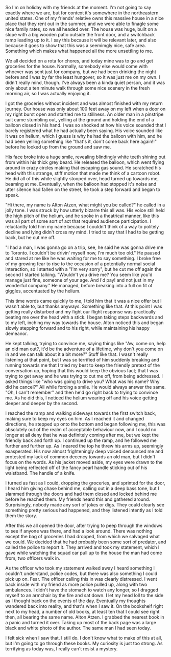 
So I'm on holiday with my friends at the moment. I'm not going to say exactly where we are, but for context it's somewhere in the northeastern united states. One of my friends' relative owns this massive house in a nice place that they rent out in the summer, and we were able to finagle some nice family rates, so we all headed over. The house was huge, built on a slope with a big wooden patio outside the front door, and a switchback ramp leading up to it. I say this because it will be relevant later, and also because it goes to show that this was a seemimgly nice, safe area. Something which makes what happened all the more unsettling to me.

We all decided on a rota for chores, and today mine was to go and get groceries for the house. Normally, somebody else would come with whoever was sent just for company, but we had been drinking the night before and I was by far the least hungover, so it was just me on my own. I didn't really mind, though. I've always been a kinda quiet person, and it was only about a ten minute walk through some nice scenery in the fresh morning air, so I was actually enjoying it. 

I got the groceries without incident and was almost finished with my return journey. Our house was only about 100 feet away on my left when a door on my right burst open and startled me to stillness. An older man in a pinstripe suit came stumbling out, yelling at the ground and holding the end of a balloon closed in his hand. I was so shocked at how his voice sounded that I barely registered what he had actually been saying. His voice sounded like it was on helium, which I guess is why he had the balloon with him, and he had been yelling something like "that's it, don't come back here again!!" before he looked up from the ground and saw me.

His face broke into a huge smile, revealing blindingly white teeth shining out from within his thick grey beard. He released the balloon, which went flying around in crazy circles making that escaping gas sound. He scratched his head with this strange, stiff motion that made me think of a cartoon robot. He did all of this while slightly stooped over, head turned up towards me, beaming at me. Eventually, when the balloon had stopped it's noise and utter silence had fallen on the street, he took a step forward and began to speak.

"Hi there, my name is Alton Atzen, what might you be called?" he called in a jolly tone.
I was struck by how utterly bizarre this all was. His voice still held the high pitch of the helium, and he spoke in a theatrical manner, like this was all part of some sort of act that required audience participation. I reluctantly told him my name because I couldn't think of a way to politely decline and lying didn't cross my mind. I tried to say that I had to be getting back, but he cut me off.

"I had a man, I was gonna go on a trip, see, he said he was gonna drive me to Toronto. I couldn't be drivin' myself now, I'm much too old."
He paused and stared at me like he was waiting for me to say something. I broke free of my growing fear to rise to the occasion of a potentially normal social interaction, so I started with a "I'm very sorry", but he cut me off again the second I started talking.
"Wouldn't you drive me? You seem like you'd manage just fine, someone of your age. And I'd pay! and not just in my wonderful company." He managed, before breaking into a full on fit of giggles, accentuated by the helium.

This time words came quickly to me, I told him that it was a nice offer but I wasn't able to, but thanks anyways. Something like that. At this point I was getting really disturbed and my fight our flight response was practically beating me over the head with a stick. I began taking steps backwards and to my left, inching my way towards the house. Alton noticed this and began slowly stepping forward and to his right, while maintaining his happy demeanor. 

He kept talking, trying to convince me, saying things like "Aw, come on, help an old man out?, it'd be the adventure of a lifetime, why don't you come on in and we can talk about it a bit more?" Stuff like that. I wasn't really listening at that point, but I was so terrified of him suddenly breaking and running towards me that I tried my best to keep the friendly pretext of the conversation up, hoping that this would keep the obvious fact; that I was trying to get away and he was trying to cut me off, from being addressed. I asked things like "who was going to drive you? What was his name? Why did he cancel?" All while forcing a smile. He would always answer the same. "Oh, I can't remember" and then he'd go right back to trying to convince me. As he did this, I noticed the helium wearing off and his voice getting deeper and deeper by the second.

I reached the ramp and walking sideways towards the first switch back, making sure to keep my eyes on him. As I reached it and changed directions, he stepped up onto the bottom and began following me, this was absolutely out of the realm of acceptable behaviour now, and I could no longer at all deny that he was definitely coming after me, but we kept the friendly back and forth up. I continued up the ramp, and he followed me further and further up.  As I neared the top he threw his arms up, seemingly exasperated. His now almost frighteningly deep voiced denounced me and protested my lack of common decency towards an old man, but I didn't focus on the words. As his jacket moved aside, my eyes were drawn to the light being reflected off of the fancy pearl handle sticking out of his waistband. The handle of a knife.

I turned as fast as I could, dropping the groceries, and sprinted for the door, I heard him giving chase behind me, calling out in a deep bass tone, but I slammed through the doors and had them closed and locked behind me before he reached them. My friends heard this and gathered around. Surprisingly, nobody made any sort of jokes or digs. They could clearly see something pretty serious had happened, and they listened intently as I told them the story. 

After this we all opened the door, after trying to peep through the windows to see if anyone was there, and had a look around. There was nothing except the bag of groceries I had dropped, from which we salvaged what we could. We decided that he had probably been some sort of predator, and called the police to report it. They arrived and took my statement, which I gave while watching the squad car pull up to the house the man had come from, two officers walk in. 

As the officer who took my statement walked away I heard something I couldn't understand, police codes, but there was also something I could pick up on. Fear. The officer calling this in was clearly distressed. I went back inside with my friend as more police pulled up, along with two ambulances. I didn't have the stomach to watch any longer, so I dragged myself to an armchair by the fire and sat down. I let my head loll to the side as I thought back on the events of the day. Eventually my thoughts wandered back into reality, and that's when I saw it. On the bookshelf right next to my head, a number of old books, at least ten that I could see right then, all bearing the same name. Alton Atzen. I grabbed the nearest book in a panic and turned it over. Taking up most of the back page was a large black and white photo of the author. The same man I had seen today.

I felt sick when I saw that. I still do. I don't know what to make of this at all, but I'm going to go through these books. My curiosity is just too strong. As terrifying as today was, I really can't resist a mystery.
